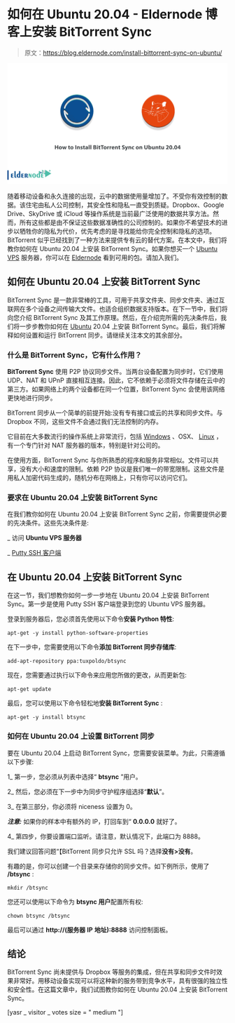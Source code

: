 # 如何在 Ubuntu 20.04 - Eldernode 博客上安装 BitTorrent Sync

> 原文：<https://blog.eldernode.com/install-bittorrent-sync-on-ubuntu/>

![How to Install BitTorrent Sync on Ubuntu 20.04](img/ec3cd363248f9b2810eda1cef5606fe6.png)

随着移动设备和永久连接的出现，云中的数据使用量增加了。不受你有效控制的数据。该住宅由私人公司控制，其安全性和隐私一直受到质疑。Dropbox、Google Drive、SkyDrive 或 iCloud 等操作系统是当前最广泛使用的数据共享方法。然而，所有这些都是由不保证这些数据准确性的公司控制的。如果你不希望技术的进步以牺牲你的隐私为代价，优先考虑的是寻找能给你完全控制和隐私的选项。BitTorrent 似乎已经找到了一种方法来提供专有云的替代方案。在本文中，我们将教你如何在 Ubuntu 20.04 上安装 BitTorrent Sync。如果你想买一个 [Ubuntu VPS](https://eldernode.com/ubuntu-vps/) 服务器，你可以在 [Eldernode](https://eldernode.com/) 看到可用的包。请加入我们。

## **如何在 Ubuntu 20.04 上安装 BitTorrent Sync**

BitTorrent Sync 是一款非常棒的工具，可用于共享文件夹、同步文件夹、通过互联网在多个设备之间传输大文件。也适合组织数据支持版本。在下一节中，我们将向您介绍 BitTorrent Sync 及其工作原理。然后，在介绍完所需的先决条件后，我们将一步步教你如何在 [Ubuntu](https://blog.eldernode.com/tag/ubuntu/) 20.04 上安装 BitTorrent Sync。最后，我们将解释如何设置和运行 BitTorrent 同步。请继续关注本文的其余部分。

### **什么是 BitTorrent Sync，它有什么作用？**

**BitTorrent Sync** 使用 P2P 协议同步文件。当两台设备配置为同步时，它们使用 UDP、NAT 和 UPnP 直接相互连接。因此，它不依赖于必须将文件存储在云中的第三方。如果网络上的两个设备都在同一个位置，BitTorrent Sync 会使用该网络更快地进行同步。

BitTorrent 同步从一个简单的前提开始:没有专有接口或云的共享和同步文件。与 Dropbox 不同，这些文件不会通过我们无法控制的内存。

它目前在大多数流行的操作系统上非常流行，包括 [Windows](https://blog.eldernode.com/tag/windows/) 、OSX、 [Linux](https://blog.eldernode.com/tag/linux/) ，有一个专门针对 NAT 服务器的版本，特别是针对公司的。

在使用方面，BitTorrent Sync 与你所熟悉的程序和服务非常相似。文件可以共享，没有大小和速度的限制。依赖 P2P 协议是我们唯一的带宽限制。这些文件是用私人加密代码生成的，随机分布在网络上，只有你可以访问它们。

### **要求在 Ubuntu 20.04 上安装 BitTorrent Sync**

在我们教你如何在 Ubuntu 20.04 上安装 BitTorrent Sync 之前，你需要提供必要的先决条件。这些先决条件是:

_ 访问 **Ubuntu VPS 服务器**

_ [Putty SSH 客户端](https://www.chiark.greenend.org.uk/~sgtatham/putty/latest.html)

## **在 Ubuntu 20.04 上安装 BitTorrent Sync**

在这一节，我们想教你如何一步一步地在 Ubuntu 20.04 上安装 BitTorrent Sync。第一步是使用 Putty SSH 客户端登录到您的 Ubuntu VPS 服务器。

登录到服务器后，您必须首先使用以下命令**安装 Python 特性**:

```
apt-get -y install python-software-properties
```

在下一步中，您需要使用以下命令**添加 BitTorrent 同步存储库**:

```
add-apt-repository ppa:tuxpoldo/btsync
```

现在，您需要通过执行以下命令来应用您所做的更改，从而更新包:

```
apt-get update
```

最后，您可以使用以下命令轻松地**安装 BitTorrent Sync** :

```
apt-get -y install btsync
```

### **如何在 Ubuntu 20.04 上设置 BitTorrent 同步**

要在 Ubuntu 20.04 上启动 BitTorrent Sync，您需要安装菜单。为此，只需遵循以下步骤:

1_ 第一步，您必须从列表中选择“ **btsync** ”用户。

2_ 然后，您必须在下一步中为同步守护程序组选择“**默认**”。

3_ 在第三部分，你必须将 niceness 设置为 0。

***注意:*** 如果你的样本中有额外的 IP，打回车到“ **0.0.0.0** 就好了。

4_ 第四步，你要设置端口监听。请注意，默认情况下，此端口为 8888。

我们建议回答问题“【BitTorrent 同步只允许 SSL 吗？选择**没有>没有**。

有趣的是，你可以创建一个目录来存储你的同步文件。如下例所示，使用了 **/btsync** :

```
mkdir /btsync
```

您还可以使用以下命令为 **btsync 用户**配置所有权:

```
chown btsync /btsync
```

最后可以通过 **http://(服务器** **IP** **地址):8888** 访问控制面板。

## 结论

BitTorrent Sync 尚未提供与 Dropbox 等服务的集成，但在共享和同步文件时效果非常好。用移动设备实现可以将这种新的服务带到竞争水平，具有很强的独立性和安全性。在这篇文章中，我们试图教你如何在 Ubuntu 20.04 上安装 BitTorrent Sync。

[yasr _ visitor _ votes size = " medium "]